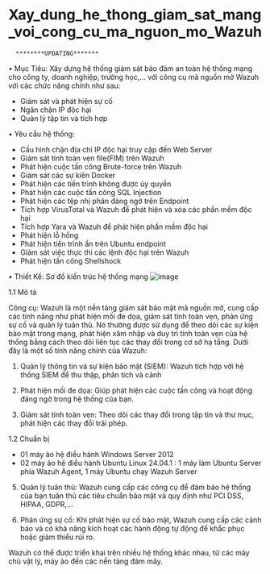 # Xay_dung_he_thong_giam_sat_mang_voi_cong_cu_ma_nguon_mo_Wazuh

      ********UPDATING*******
      
•	Mục Tiêu:
Xây dựng hệ thống giám sát bảo đảm an toàn hệ thống mạng cho công ty, doanh nghiệp, trường học,… với công cụ mã nguồn mở Wazuh với các chức năng chính như sau:
-	Giám sát và phát hiện sự cố
-	Ngăn chặn IP độc hại
-	Quản lý tập tin và tích hợp

•	Yêu cầu hệ thống: 
-	Cấu hình chặn địa chỉ IP độc hại truy cập đến Web Server
-	Giám sát tính toàn vẹn file(FIM) trên Wazuh
-	Phát hiện cuộc tấn công Brute-force trên Wazuh
-	Giám sát các sự kiên Docker
-	Phát hiện các tiến trình không được ủy quyền
-	Phát hiện các cuộc tấn công SQL Injection
-	Phát hiện các tệp nhị phân đáng ngờ trên Endpoint
-	Tích hợp VirusTotal và Wazuh để phát hiện và xóa các phần mềm độc hại
-	Tích hợp Yara và Wazuh để phát hiện phần mềm độc hại
-	Phát hiện lỗ hổng
-	Phát hiện tiến trình ẩn trên Ubuntu endpoint 
-	Giám sát việc thực thi các lệnh độc hại trên Wazuh
-	Phát hiện tấn công Shellshock
  
•	Thiết Kế: Sơ đồ kiến trúc hệ thống mạng
 ![image](https://github.com/user-attachments/assets/12517104-4e3f-4751-952e-ef3984cf89b2)


1.1	Mô tả

Công cụ: Wazuh là một nền tảng giám sát bảo mật mã nguồn mở, cung cấp các tính năng như phát hiện mối đe dọa, giám sát tính toàn vẹn, phản ứng sự cố và quản lý tuân thủ. Nó thường được sử dụng để theo dõi các sự kiện bảo mật trong mạng, phát hiện xâm nhập và duy trì tính toàn vẹn của hệ thống bằng cách theo dõi liên tục các thay đổi trong cơ sở hạ tầng. Dưới đây là một số tính năng chính của Wazuh:

1. Quản lý thông tin và sự kiện bảo mật (SIEM): Wazuh tích hợp với hệ thống SIEM để thu thập, phân tích và cảnh 
  
2. Phát hiện mối đe dọa: Giúp phát hiện các cuộc tấn công và hoạt động đáng ngờ trong hệ thống của bạn.

3. Giám sát tính toàn vẹn: Theo dõi các thay đổi trong tập tin và thư mục, phát hiện các thay đổi trái phép.


 1.2	Chuẩn bị

-	01 máy ảo hệ điều hành Windows Server 2012
-	02 máy ảo hệ điều hành Ubuntu Linux 24.04.1 : 1 máy làm Ubuntu Server phía Wazuh Agent, 1 máy Ubuntu chạy Wazuh Server



5. Quản lý tuân thủ: Wazuh cung cấp các công cụ để đảm bảo hệ thống của bạn tuân thủ các tiêu chuẩn bảo mật và quy định như PCI DSS, HIPAA, GDPR,...

6. Phản ứng sự cố: Khi phát hiện sự cố bảo mật, Wazuh cung cấp các cảnh báo và có khả năng kích hoạt các hành động tự động để khắc phục hoặc giảm thiểu rủi ro.

Wazuh có thể được triển khai trên nhiều hệ thống khác nhau, từ các máy chủ vật lý, máy ảo đến các nền tảng đám mây.
